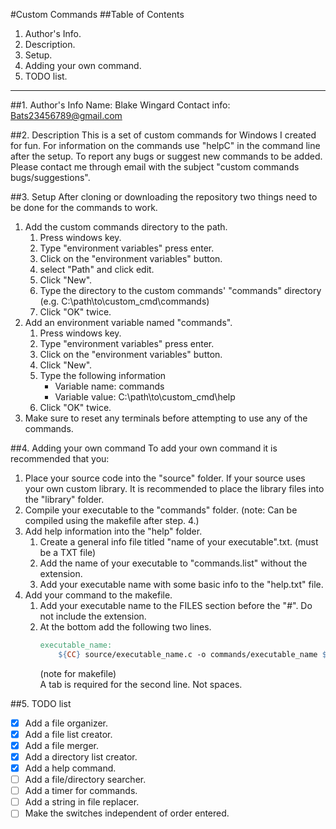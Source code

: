 #Custom Commands
##Table of Contents

1. Author's Info.
2. Description.
3. Setup.
4. Adding your own command.
5. TODO list.

---

##1. Author's Info
Name: Blake Wingard
Contact info: Bats23456789@gmail.com

##2. Description
This is a set of custom commands for Windows I created for fun. 
For information on the commands use "helpC" in the command line after the setup.
To report any bugs or suggest new commands to be added. Please contact me through email with the subject "custom commands bugs/suggestions".

##3. Setup
After cloning or downloading the repository two things need to be done for the commands to work.
1. Add the custom commands directory to the path.
    1. Press windows key.
    2. Type "environment variables" press enter.
    3. Click on the "environment variables" button.
    4. select "Path" and click edit.
    5. Click "New".
    6. Type the directory to the custom commands' "commands" directory
        (e.g. C:\path\to\custom_cmd\commands)
    7. Click "OK" twice.
2. Add an environment variable named "commands".
    1. Press windows key.
    2. Type "environment variables" press enter.
    3. Click on the "environment variables" button.
    4. Click "New".
    5. Type the following information
        * Variable name: commands
        * Variable value: C:\path\to\custom_cmd\help
    6. Click "OK" twice.
3. Make sure to reset any terminals before attempting to use any of the commands.

##4. Adding your own command
To add your own command it is recommended that you:
1. Place your source code into the "source" folder.
    If your source uses your own custom library. It is recommended to place the library files into the "library" folder.
2. Compile your executable to the "commands" folder.
    (note: Can be compiled using the makefile after step. 4.)
3. Add help information into the "help" folder.
    1. Create a general info file titled "name of your executable".txt. (must be a TXT file)
    2. Add the name of your executable to "commands.list" without the extension.
    3. Add your executable name with some basic info to the "help.txt" file.
4. Add your command to the makefile.
    1. Add your executable name to the FILES section before the "#". Do not include the extension.
    2. At the bottom add the following two lines.
        ```makefile
        executable_name:
            ${CC} source/executable_name.c -o commands/executable_name ${INCLUDES} ${OPTIONS}
        ```
        (note for makefile)  
        A tab is required for the second line. Not spaces.

##5. TODO list
- [x] Add a file organizer.
- [x] Add a file list creator.
- [x] Add a file merger.
- [x] Add a directory list creator.
- [x] Add a help command.
- [ ] Add a file/directory searcher.
- [ ] Add a timer for commands.
- [ ] Add a string in file replacer.
- [ ] Make the switches independent of order entered.
